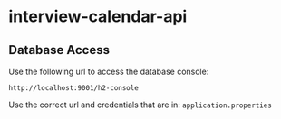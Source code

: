 # interview-calendar-api


## Database Access

Use the following url to access the database console:

```
http://localhost:9001/h2-console
```
Use the correct url and credentials that are in: ``application.properties``

